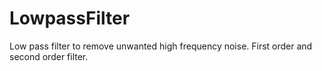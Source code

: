 # LowpassFilter
Low pass filter to remove unwanted high frequency noise. First order and second order filter.
